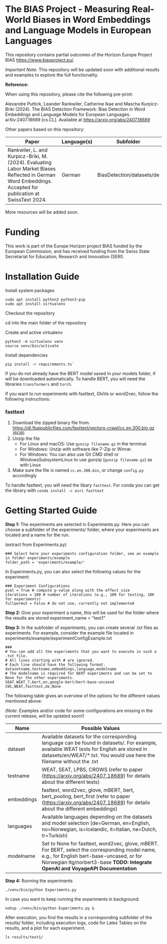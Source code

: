 # The BIAS Project - Measuring Real-World Biases in Word Embeddings and Language Models in European Languages 

This repository contains partial outcomes of the Horizon Europe Project BIAS https://www.biasproject.eu/.

*Important Note:* This repository will be updated soon with additional results and examples to explore the full functionality. 

**Reference:** 

When using this repository, please cite the following pre-print: 

Alexandre Puttick, Leander Rankwiler, Catherine Ikae and Mascha Kurpicz-Briki (2024). The BIAS Detection Framework: Bias Detection in Word Embeddings and Language Models for European Languages. arXiv:2407.18689 [cs.CL].
Available at https://arxiv.org/abs/2407.18689

Other papers based on this repository:

| Paper | Language(s) | Subfolder |
|---|---|---|
| Rankwiler, L. and Kurpicz-Briki, M. (2024). Evaluating Labor Market Biases Reflected in German Word Embeddings. Accepted for publication at SwissText 2024. | German  | BiasDetection/datasets/de |

More resources will be added soon.

# Funding 
This work is part of the Europe Horizon project BIAS funded by the European Commission, and
has received funding from the Swiss State Secretariat for Education, Research and Innovation
(SERI).

# Installation Guide 

Install system packages 
```
sudo apt install python3 python3-pip
sudo apt install virtualenv
```

Checkout the repository 

cd into the main folder of the repository

Create and active virtualenv
```
python3 -m virtualenv venv
source venv/bin/activate
```

Install dependencies
```
pip install -r requirements.tx`
```

If you do not already have the BERT model saved in your models folder, if will be downloaded automatically. To handle BERT, you will need the libraries `transformers` and `torch`.

If you want to run experiments with fasttext, GloVe or word2vec, follow the following instructions:

### fasttext
1. Download the zipped binary file from: https://dl.fbaipublicfiles.com/fasttext/vectors-crawl/cc.en.300.bin.gz (6GB)
2. Unzip the file
    * For Linux and macOS: Use `gunzip filename.gz` in the terminal.
    * For Windows: Unzip with software like 7-Zip or Winrar.
    * For Windows: You can also use Git CMD shell or WindowsSubsystemLinux to use gunzip (`gunzip filename.gz`) as with Linux  
3. Make sure the file is named `cc.en.300.bin`, or change `config.py` accordingly

To handle fasttext, you will need the libary `fasttext`. For conda you can get the library with `conda install -c esri fasttext`

# Getting Started Guide

**Step 1:** The experiments are selected in Experiments.py.
Here you can choose a subfolder of the experiments/ folder, where your experiments are located and a name for the run. 

(extract from Experiments.py)
```
### Select here your experiments configuration folder, see an example in folder experiments/example
folder_path = 'experiments/example/'
```

In Experiments.py, you can also select the following values for the experiment: 
```
### Experiment Configurations
pval = True # compute p-value along with the effect size
iterations = 100 # number of iterations (e.g., 100 for testing, 10K for experiments)
fullpermut = False # do not use, currently not implemented 
``` 

**Step 2:** Give your experiment a name, this will be used for the folder where the results are stored
experiment_name = "test1"

**Step 3:** In the subfolder of experiments, you can create several .txt files as experiments. For example, consider the example file located in experiments/example/experimentConfigExample.txt

```
###
# You can add all the experiments that you want to execute in such a .txt file.
# All lines starting with # are ignored.
# Each line should have the following format: datasetname,testname,embeddings,language,modelname
# The modelname is required for BERT experiments and can be set to None for the other experiments.
SEAT_WEAT_7,bert,en,google-bert/bert-base-uncased
CW1,WEAT,fasttext,de,None
```

The following table gives an overview of the options for the different values mentioned above: 

(*Note*: Examples and/or code for some configurations are missing in the current release, will be updated soon!)

| Name | Possible Values |
|----------|----------|
| dataset | Available datasets for the corresponding language can be found in datasets/<language>. For example, available WEAT tests for English are stored in datasets/en/WEAT/*.txt. You would use here the filename without the .txt |
| testname | WEAT, SEAT, LPBS, CROWS (refer to paper (https://arxiv.org/abs/2407.18689) for details about the different tests) |
| embeddings | fasttext, word2vec, glove, mBERT, bert, bert_pooling, bert_first (refer to paper (https://arxiv.org/abs/2407.18689) for details about the different embeddings) |
| languages | Available languages depending on the datasets and model selection (de=German, en=English, no=Norwegian, is=Icelandic, it=Italian, ne=Dutch, tr=Turkish) |
| modelname | Set to None for fasttext, word2vec, glove, mBERT. For BERT, select the corresponding model name, e.g., for English bert-base-uncased, or for Norwegian ltg/norbert3-base **TODO: Integrate OpenAI and VoyageAPI Documentation** |

**Step 4:** Running the experiments 
```
./venv/bin/python Experiments.py
```

In case you want to keep running the experiments in background:
```
nohup ./venv/bin/python Experiments.py &
``` 

After execution, you find the results in a corresponding subfolder of the results/ folder, including execution logs, code for Latex Tables on the results, and a plot for each experiment.
```
ls results/test1/
```

